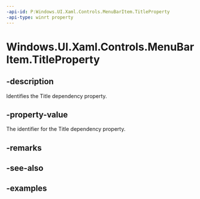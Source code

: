 ```yaml
---
-api-id: P:Windows.UI.Xaml.Controls.MenuBarItem.TitleProperty
-api-type: winrt property
---
```


<!-- Property syntax.
public DependencyProperty TitleProperty { get; }
-->

# Windows.UI.Xaml.Controls.MenuBarItem.TitleProperty

## -description

Identifies the Title dependency property.

## -property-value

The identifier for the Title dependency property.

## -remarks

## -see-also

## -examples

